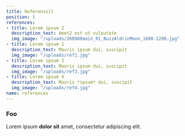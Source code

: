 ```yaml
---
title: Referenssit
position: 1
references:
- title: Lorem ipsum 2
  description_text: Amet2 est ut vulputate
  img_image: "/uploads/260988main_01_BuzzAldrinMoon_1600-1200.jpg"
- title: Lorem ipsum 1
  description_text: Mauris ipsum dui, suscipit
  img_image: "/uploads/ref1.jpg"
- title: Lorem ipsum 3
  description_text: Mauris ipsum dui, suscipit
  img_image: "/uploads/ref3.jpg"
- title: Lorem ipsum 4
  description_text: Mauris *ipsum* dui, suscipit
  img_image: "/uploads/ref4.jpg"
name: references
---
```


### Foo

Lorem ipsum **dolor sit** amet, consectetur adipiscing elit.